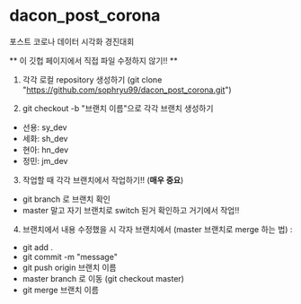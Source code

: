 # dacon_post_corona
포스트 코로나 데이터 시각화 경진대회

** 이 깃헙 페이지에서 직접 파일 수정하지 않기!! **

1. 각각 로컬 repository 생성하기 (git clone "https://github.com/sophryu99/dacon_post_corona.git")

2. git checkout -b "브랜치 이름"으로 각각 브랜치 생성하기
- 선용: sy_dev
- 세화: sh_dev
- 현아: hn_dev
- 정민: jm_dev

3. 작업할 때 각각 브랜치에서 작업하기!! (**매우 중요**)
- git branch 로 브랜치 확인
- master 말고 자기 브랜치로 switch 된거 확인하고 거기에서 작업!!

4. 브랜치에서 내용 수정했을 시 각자 브랜치에서 (master 브랜치로 merge 하는 법) :
- git add .
- git commit -m "message"
- git push origin 브랜치 이름
- master branch 로 이동 (git checkout master)
- git merge 브랜치 이름



